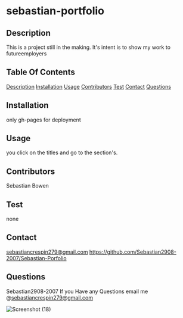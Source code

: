 # sebastian-portfolio

## Description
This is a project still in the making. It's intent is to show my work to futureemployers

## Table Of Contents
[Description](#description)
[Installation](#installation)
 [Usage](#usage)
 [Contributors](#contributors)
 [Test](#test)
 [Contact](#contact)
 [Questions](#questions)

## Installation
only gh-pages for deployment

## Usage
you click on the titles and go to the section's. 

## Contributors
Sebastian Bowen

## Test 
none

## Contact
sebastiancrespin279@gmail.com
https://github.com/Sebastian2908-2007/Sebastian-Porfolio

## Questions
Sebastian2908-2007
If you Have any Questions email me @sebastiancrespin279@gmail.com

![Screenshot (18)](https://user-images.githubusercontent.com/77297220/121846921-02963280-cca5-11eb-8630-ff894711d984.png)

